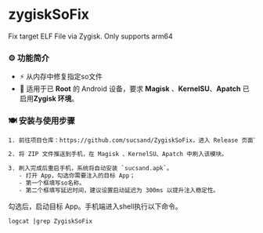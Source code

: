 # zygiskSoFix
Fix target ELF File via Zygisk. Only supports arm64

### ⚙️ 功能简介
- ⚡ 从内存中修复指定so文件
- 📱 适用于已 **Root** 的 Android 设备，要求 **Magisk** 、**KernelSU**、**Apatch** 已启用**Zygisk 环境**。

### 🍽️ 安装与使用步骤

```bash
1. 前往项目仓库：https://github.com/sucsand/ZygiskSoFix，进入 Release 页面下载最新的 ZIP 安装包。

2. 将 ZIP 文件推送到手机，在 Magisk 、KernelSU、Apatch 中刷入该模块。

3. 刷入完成后重启手机，系统将自动安装 `sucsand.apk`。
   - 打开 App，勾选你需要注入的目标 App；
   - 第一个框填写so名称。
   - 第二个框填写延迟时间，建议设置启动延迟为 300ms 以提升注入稳定性。
```

勾选后，启动目标 App。手机端进入shell执行以下命令。
```
logcat |grep ZygiskSoFix
```